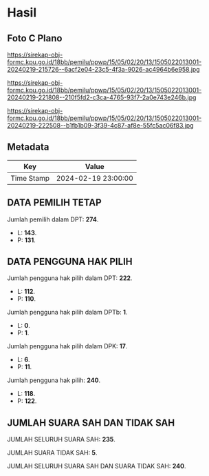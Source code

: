 # Hasil

## Foto C Plano

https://sirekap-obj-formc.kpu.go.id/18bb/pemilu/ppwp/15/05/02/20/13/1505022013001-20240219-215726--6acf2e04-23c5-4f3a-9026-ac4964b6e958.jpg

https://sirekap-obj-formc.kpu.go.id/18bb/pemilu/ppwp/15/05/02/20/13/1505022013001-20240219-221808--210f5fd2-c3ca-4765-93f7-2a0e743e246b.jpg

https://sirekap-obj-formc.kpu.go.id/18bb/pemilu/ppwp/15/05/02/20/13/1505022013001-20240219-222508--b1fb1b09-3f39-4c87-af8e-55fc5ac06f83.jpg


## Metadata

| Key        | Value               |
| ---------- | ------------------- |
| Time Stamp | 2024-02-19 23:00:00 |


## DATA PEMILIH TETAP

Jumlah pemilih dalam DPT: **274**.
 * L: **143**.
 * P: **131**.

## DATA PENGGUNA HAK PILIH

Jumlah pengguna hak pilih dalam DPT: **222**.
 * L: **112**.
 * P: **110**.

Jumlah pengguna hak pilih dalam DPTb: **1**.
 * L: **0**.
 * P: **1**.

Jumlah pengguna hak pilih dalam DPK: **17**.
 * L: **6**.
 * P: **11**.

Jumlah pengguna hak pilih: **240**.
 * L: **118**.
 * P: **122**.

## JUMLAH SUARA SAH DAN TIDAK SAH

JUMLAH SELURUH SUARA SAH: **235**.

JUMLAH SUARA TIDAK SAH: **5**.

JUMLAH SELURUH SUARA SAH DAN SUARA TIDAK SAH: **240**.


